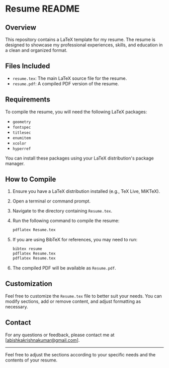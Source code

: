 # Resume README

## Overview

This repository contains a LaTeX template for my resume. The resume is designed to showcase my professional experiences, skills, and education in a clean and organized format.

## Files Included

- `resume.tex`: The main LaTeX source file for the resume.
- `resume.pdf`: A compiled PDF version of the resume.

## Requirements

To compile the resume, you will need the following LaTeX packages:

- `geometry`
- `fontspec`
- `titlesec`
- `enumitem`
- `xcolor`
- `hyperref`

You can install these packages using your LaTeX distribution's package manager.

## How to Compile

1. Ensure you have a LaTeX distribution installed (e.g., TeX Live, MiKTeX).
2. Open a terminal or command prompt.
3. Navigate to the directory containing `Resume.tex`.
4. Run the following command to compile the resume:

   ```bash
   pdflatex Resume.tex
   ```

5. If you are using BibTeX for references, you may need to run:

   ```bash
   bibtex resume
   pdflatex Resume.tex
   pdflatex Resume.tex
   ```

6. The compiled PDF will be available as `Resume.pdf`.

## Customization

Feel free to customize the `Resume.tex` file to better suit your needs. You can modify sections, add or remove content, and adjust formatting as necessary.

## Contact

For any questions or feedback, please contact me at [abishkakrishnakumar@gmail.com].

---

Feel free to adjust the sections according to your specific needs and the contents of your resume.
